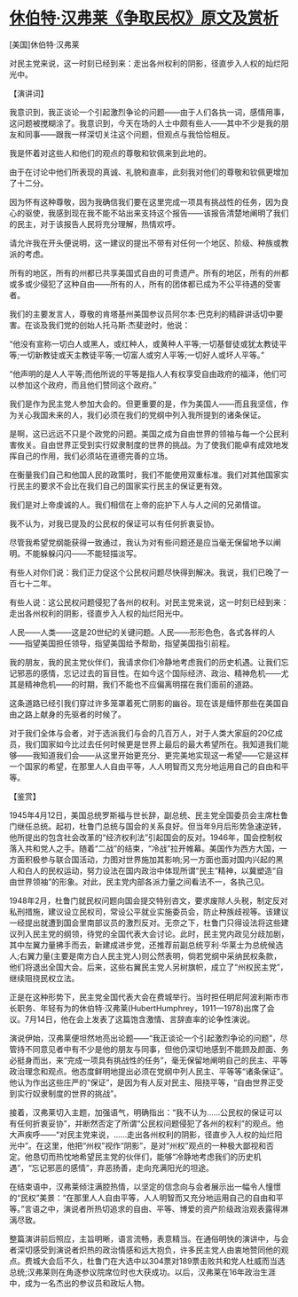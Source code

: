 # [休伯特·汉弗莱《争取民权》原文及赏析](https://www.vrrw.net/wx/14494.html)

[美国]休伯特·汉弗莱

对民主党来说，这一时刻已经到来：走出各州权利的阴影，径直步入人权的灿烂阳光中。

【演讲词】

我意识到，我正谈论一个引起激烈争论的问题——由于人们各执一词，感情用事，这问题被搅糊涂了。我意识到，今天在场的人士中颇有些人——其中不少是我的朋友和同事——跟我一样深切关注这个问题，但观点与我恰恰相反。

我是怀着对这些人和他们的观点的尊敬和钦佩来到此地的。

由于在讨论中他们所表现的真诚、礼貌和直率，此刻我对他们的尊敬和钦佩更增加了十二分。

因为怀有这种尊敬，因为我确信我们要在这里完成一项具有挑战性的任务，因为良心的驱使，我感到现在我不能不站出来支持这个报告——该报告清楚地阐明了我们的民主，对于该报告人民将充分理解，热情欢呼。

请允许我在开头便说明，这一建议的提出不带有对任何一个地区、阶级、种族或教派的考虑。

所有的地区，所有的州都已共享美国式自由的可贵遗产。所有的地区，所有的州都或多或少侵犯了这种自由——所有的人，所有的团体都已成为不公平待遇的受害者。

我们的主要发言人，尊敬的肯塔基州美国参议员阿尔本·巴克利的精辟讲话切中要害。在谈及我们党的创始人托马斯·杰斐逊时，他说：

“他没有宣称一切白人或黑人，或红种人，或黄种人平等;一切基督徒或犹太教徒平等;一切新教徒或天主教徒平等;一切富人或穷人平等;一切好人或坏人平等。”

“他声明的是人人平等;而他所说的平等是指人人有权享受自由政府的福泽，他们可以参加这个政府，而且他们赞同这个政府。”

我们是作为民主党人参加大会的。但更重要的是，作为美国人——而且我坚信，作为关心我国未来的人，我们必须在我们的党纲中列入我所提到的诸条保证。

是啊，这已远远不只是个政党的问题。美国之成为自由世界的领袖与每一个公民利害攸关。自由世界正受到实行奴隶制度的世界的挑战。为了使我们能卓有成效地发挥自己的作用，我们必须站在道德完善的立场。

在衡量我们自己和他国人民的政策时，我们不能使用双重标准。我们对其他国家实行民主的要求不会比在我们自己的国家实行民主的保证更有效。

我们是对上帝虔诚的人。我们相信在上帝的庇护下人与人之间的兄弟情谊。

我不认为，对我已提及的公民权的保证可以有任何折衷妥协。

尽管我希望党纲能获得一致通过，我认为对有些问题还是应当毫无保留地予以阐明。不能躲躲闪闪——不能轻描淡写。

有些人对你们说：我们正力促这个公民权问题尽快得到解决。我说，我们已晚了一百七十二年。

有些人说：这公民权问题侵犯了各州的权利。对民主党来说，这一时刻已经到来：走出各州权利的阴影，径直步入人权的灿烂阳光中。

人民——人类——这是20世纪的关键问题。人民——形形色色，各式各样的人——指望美国担任领导，指望美国给予帮助，指望美国指引前程。

我的朋友，我的民主党伙伴们，我请求你们冷静地考虑我们的历史机遇。让我们忘记邪恶的感情，忘记过去的盲目性。在如今这个国际经济、政治、精神危机——尤其是精神危机——的时期，我们不能也不应偏离明摆在我们面前的道路。

这条道路已经引我们穿过许多笼罩着死亡阴影的幽谷。现在该是缅怀那些在美国自由之路上献身的先驱者的时候了。

对于我们全体与会者，对于选派我们与会的几百万人，对于人类大家庭的20亿成员，我们国家如今比过去任何时候更是世界上最后的最大希望所在。我知道我们能够——我知道我们会——从这里开始更充分、更完美地实现这一希望——它是这样一个国家的希望，在那里人人自由平等，人人明智而又充分地运用自己的自由和平等。



【鉴赏】

1945年4月12日，美国总统罗斯福与世长辞，副总统、民主党全国委员会主席杜鲁门继任总统。起初，杜鲁门总统与国会的关系良好。但当年9月后形势急速逆转，他所提出的包含社会改革的“经济权利法”引起国会的反对。1946年，国会控制权落入共和党人之手。随着“二战”的结束，“冷战”拉开帷幕。美国作为西方大国，一方面积极参与联合国活动，力图对世界施加其影响;另一方面也面对国内兴起的黑人和白人的民权运动，努力设法在国内政治中体现所谓“民主”精神，以冀塑造“自由世界领袖”的形象。对此，民主党内部各派力量之间看法不一，各执己见。

1948年2月，杜鲁门就民权问题向国会提交特别咨文，要求废除人头税，制定反对私刑措施，建议设立民权司，常设公平就业实施委员会，防止种族歧视等。该建议一经提出就遭到国会里南部议员的激烈反对。无奈之下，杜鲁门只得设法将这些建议列入民主党的纲领，待党的全国代表大会讨论。此时，民主党内政见分歧加剧，其中左翼力量拂手而去，新建成进步党，还推荐前副总统亨利·华莱士为总统候选人;右翼力量(主要是南方白人民主党人)则公然表明，倘若党纲中采纳民权条款，他们将退出全国大会。后来，这些右翼民主党人另树旗帜，成立了“州权民主党”，继续阻挠民权立法。

正是在这种形势下，民主党全国代表大会在费城举行。当时担任明尼阿波利斯市市长职务、年轻有为的休伯特·汉弗莱(HubertHumphrey，1911—1978)出席了会议。7月14日，他在会上发表了这篇饱含激情、言辞直率的论争性演说。

演说伊始，汉弗莱便坦然地亮出论题——“我正谈论一个引起激烈争论的问题”，尽管持不同意见者中有不少是他的朋友与同事，但他仍深切地感到不能顾及颜面、务必挺身而出，来“完成一项具有挑战性的任务”，毫无保留地阐明自己的民主、平等政治理念和观点。他态度鲜明地提出必须在党纲中列人民主、平等等“诸条保证”。他认为作出这些庄严的“保证”，是因为有人反对民主、阻挠平等，“自由世界正受到实行奴隶制度的世界的挑战”。

接着，汉弗莱切入主题，加强语气，明确指出：“我不认为……公民权的保证可以有任何折衷妥协”，并断然否定了所谓“公民权问题侵犯了各州的权利”的观点。他大声疾呼——“对民主党来说，……走出各州权利的阴影，径直步入人权的灿烂阳光中”。在这里，他把“州权”视作“阴影”，是对“州权”观点的一种极大鄙视和否定。他恳切而热忱地希望民主党的伙伴们，能够“冷静地考虑我们的历史机遇”，“忘记邪恶的感情”，弃恶扬善，走向充满阳光的坦途。

在结束语中，汉弗莱倾注满腔热情，以坚定的信念向与会者展示出一幅令人憧憬的“民权”美景：“在那里人人自由平等，人人明智而又充分地运用自己的自由和平等。”言语之中，演说者所热切追求的自由、平等、博爱的资产阶级政治观表露得淋漓尽致。

整篇演讲前后照应，主旨明晰，语言流畅，表意精当。在通俗明快的演讲中，与会者深切感受到演说者炽热的政治情感和远大抱负，许多民主党人由衷地赞同他的观点。费城大会后不久，杜鲁门在大选中以304票对189票击败共和党人杜威而当选总统;汉弗莱则在角逐参议院席位时也大获成功。以后，汉弗莱在16年政治生涯中，成为一名杰出的参议员和政坛人物。


